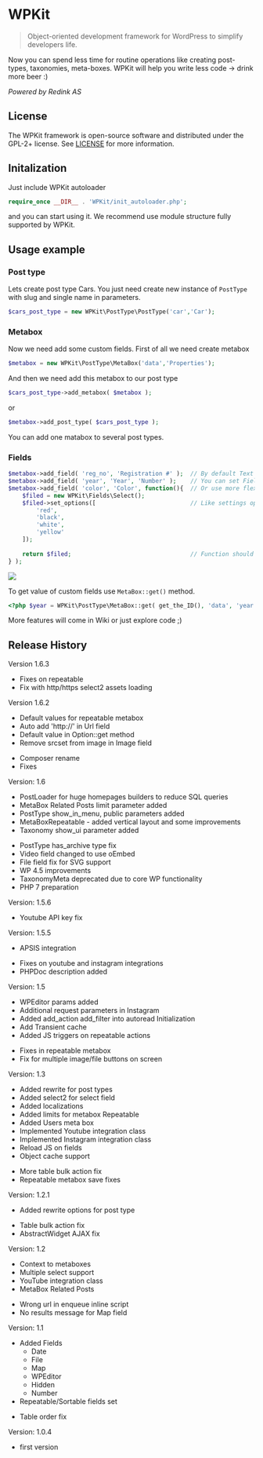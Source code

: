 # WPKit
> Object-oriented development framework for WordPress to simplify developers life.


Now you can spend less time for routine operations like creating post-types, taxonomies, meta-boxes. 
WPKit will help you write less code -> drink more beer :)

_Powered by Redink AS_

## License

The WPKit framework is open-source software and distributed under the GPL-2+ license. See [LICENSE](LICENSE) for more information.

## Initalization

Just include WPKit autoloader

```php
require_once __DIR__ . 'WPKit/init_autoloader.php';
```

and you can start using it. We recommend use module structure fully supported by WPKit.

## Usage example

### Post type

Lets create post type Cars. You just need create new instance of `PostType` with slug and single name in parameters.

```php
$cars_post_type = new WPKit\PostType\PostType('car','Car');
```

### Metabox

Now we need add some custom fields. First of all we need create metabox

```php
$metabox = new WPKit\PostType\MetaBox('data','Properties');
```

And then we need add this metabox to our post type

```php
$cars_post_type->add_metabox( $metabox );
```

or

```php
$metabox->add_post_type( $cars_post_type );
``` 
You can add one matabox to several post types. 

### Fields

```php
$metabox->add_field( 'reg_no', 'Registration #' );  // By default Text field will be used
$metabox->add_field( 'year', 'Year', 'Number' );    // You can set Field in 3rd parameter as string
$metabox->add_field( 'color', 'Color', function(){  // Or use more flexible callback function
	$filed = new WPKit\Fields\Select();
	$filed->set_options([                           // Like settings options and other
		'red',
		'black',
		'white',
		'yellow'
	]);
	
	return $filed;                                  // Function should always return created filed
} );

```

![](https://s3-eu-west-1.amazonaws.com/static-redink/wpkit/example.png)

To get value of custom fields use `MetaBox::get()` method.

```php
<?php $year = WPKit\PostType\MetaBox::get( get_the_ID(), 'data', 'year' ); ?>
```



More features will come in Wiki or just explore code ;)

## Release History

Version 1.6.3

 * Fixes on repeatable 
 * Fix with http/https select2 assets loading

Version 1.6.2

 + Default values for repeatable metabox
 + Auto add 'http://' in Url field
 + Default value in Option::get method
 + Remove srcset from image in Image field
 * Composer rename
 * Fixes

Version: 1.6

 + PostLoader for huge homepages builders to reduce SQL queries
 + MetaBox Related Posts limit parameter added
 + PostType show_in_menu, public parameters added
 + MetaBoxRepeatable - added vertical layout and some improvements
 + Taxonomy show_ui parameter added
 * PostType has_archive type fix
 * Video field changed to use oEmbed
 * File field fix for SVG support
 * WP 4.5 improvements
 * TaxonomyMeta deprecated due to core WP functionality
 * PHP 7 preparation

Version: 1.5.6
 
 * Youtube API key fix 

Version: 1.5.5

 + APSIS integration
 * Fixes on youtube and instagram integrations
 * PHPDoc description added

Version: 1.5

 + WPEditor params added
 + Additional request parameters in Instagram
 + Added add_action add_filter into autoread Initialization
 + Add Transient cache
 + Added JS triggers on repeatable actions
 * Fixes in repeatable metabox
 * Fix for multiple image/file buttons on screen

Version: 1.3

 + Added rewrite for post types
 + Added select2 for select field
 + Added localizations
 + Added limits for metabox Repeatable
 + Added Users meta box
 + Implemented Youtube integration class
 + Implemented Instagram integration class
 + Reload JS on fields
 + Object cache support
 * More table bulk action fix
 * Repeatable metabox save fixes

Version: 1.2.1

 + Added rewrite options for post type
 * Table bulk action fix
 * AbstractWidget AJAX fix


Version: 1.2

 + Context to metaboxes
 + Multiple select support
 + YouTube integration class
 + MetaBox Related Posts
 * Wrong url in enqueue inline script
 * No results message for Map field

Version: 1.1

 + Added Fields
    + Date
    + File
    + Map
    + WPEditor
    + Hidden
    + Number
 + Repeatable/Sortable fields set
 * Table order fix

Version: 1.0.4

 + first version
